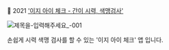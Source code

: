   💁 2021 ['이지 아이 체크 - 간이 시력, 색맹검사'](https://play.google.com/store/apps/details?id=jeongwookdongeun.checkeye)
   
   ![제목을-입력해주세요_-001](https://user-images.githubusercontent.com/68309632/154953133-32cdabd2-9951-4c71-81bd-8b0c2a54a2f0.png)
   
   손쉽게 시력 색맹 검사를 할 수 있는 '이지 아이 체크' 앱 입니다.
